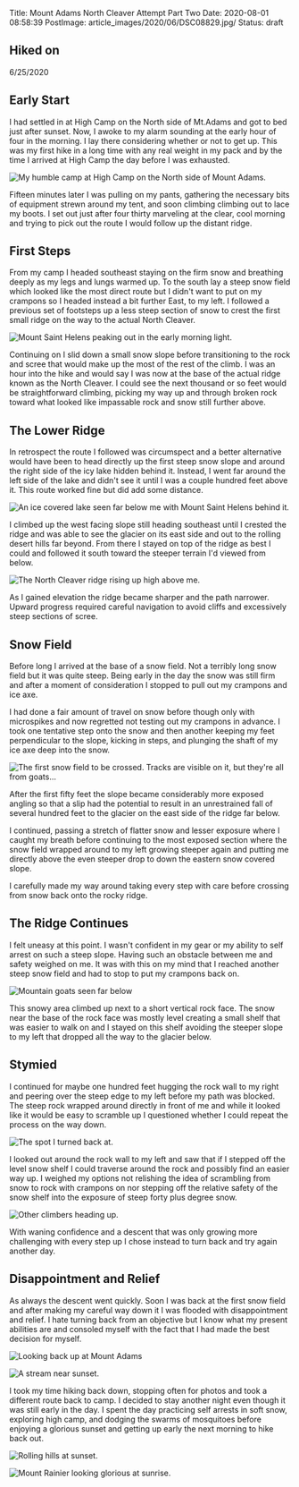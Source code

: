 Title: Mount Adams North Cleaver Attempt Part Two
Date: 2020-08-01 08:58:39
PostImage: article_images/2020/06/DSC08829.jpg/
Status: draft

## Hiked on

6/25/2020

## Early Start

I had settled in at High Camp on the North side of Mt.Adams and got to bed just after sunset. Now, I awoke to my alarm sounding at the early hour of four in the morning. I lay there considering whether or not to get up. This was my first hike in a long time with any real weight in my pack and by the time I arrived at High Camp the day before I was exhausted.

![My humble camp at High Camp on the North side of Mount Adams.](/media/images/2020/06/DSC08743.jpg)

Fifteen minutes later I was pulling on my pants, gathering the necessary bits of equipment strewn around my tent, and soon climbing climbing out to lace my boots. I set out just after four thirty marveling at the clear, cool morning and trying to pick out the route I would follow up the distant ridge.

## First Steps

From my camp I headed southeast staying on the firm snow and breathing deeply as my legs and lungs warmed up. To the south lay a steep snow field which looked like the most direct route but I didn't want to put on my crampons so I headed instead a bit further East, to my left. I followed a previous set of footsteps up a less steep section of snow to crest the first small ridge on the way to the actual North Cleaver.

![Mount Saint Helens peaking out in the early morning light.](/media/images/2020/06/DSC08834.jpg)

Continuing on I slid down a small snow slope before transitioning to the rock and scree that would make up the most of the rest of the climb. I was an hour into the hike and would say I was now at the base of the actual ridge known as the North Cleaver. I could see the next thousand or so feet would be straightforward climbing, picking my way up and through broken rock toward what looked like impassable rock and snow still further above.

## The Lower Ridge

In retrospect the route I followed was circumspect and a better alternative would have been to head directly up the first steep snow slope and around the right side of the icy lake hidden behind it. Instead, I went far around the left side of the lake and didn't see it until I was a couple hundred feet above it. This route worked fine but did add some distance.

![An ice covered lake seen far below me with Mount Saint Helens behind it.](/media/images/2020/06/DSC08855.jpg)

I climbed up the west facing slope still heading southeast until I crested the ridge and was able to see the glacier on its east side and out to the rolling desert hills far beyond. From there I stayed on top of the ridge as best I could and followed it south toward the steeper terrain I'd viewed from below.

![The North Cleaver ridge rising up high above me.](/media/images/2020/06/DSC08844.jpg)

As I gained elevation the ridge became sharper and the path narrower. Upward progress required careful navigation to avoid cliffs and excessively steep sections of scree.

## Snow Field

Before long I arrived at the base of a snow field. Not a terribly long snow field but it was quite steep. Being early in the day the snow was still firm and after a moment of consideration I stopped to pull out my crampons and ice axe.

I had done a fair amount of travel on snow before though only with microspikes and now regretted not testing out my crampons in advance. I took one tentative step onto the snow and then another keeping my feet perpendicular to the slope, kicking in steps, and plunging the shaft of my ice axe deep into the snow.

![The first snow field to be crossed. Tracks are visible on it, but they're all from goats...](/media/images/2020/06/DSC08889.jpg)

After the first fifty feet the slope became considerably more exposed angling so that a slip had the potential to result in an unrestrained fall of several hundred feet to the glacier on the east side of the ridge far below.

I continued, passing a stretch of flatter snow and lesser exposure where I caught my breath before continuing to the most exposed section where the snow field wrapped around to my left growing steeper again and putting me directly above the even steeper drop to down the eastern snow covered slope.

I carefully made my way around taking every step with care before crossing from snow back onto the rocky ridge.

## The Ridge Continues

I felt uneasy at this point. I wasn't confident in my gear or my ability to self arrest on such a steep slope. Having such an obstacle between me and safety weighed on me. It was with this on my mind that I reached another steep snow field and had to stop to put my crampons back on.

![Mountain goats seen far below](/media/images/2020/06/DSC08897.jpg)

This snowy area climbed up next to a short vertical rock face. The snow near the base of the rock face was mostly level creating a small shelf that was easier to walk on and I stayed on this shelf avoiding the steeper slope to my left that dropped all the way to the glacier below.

## Stymied

I continued for maybe one hundred feet hugging the rock wall to my right and peering over the steep edge to my left before my path was blocked. The steep rock wrapped around directly in front of me and while it looked like it would be easy to scramble up I questioned whether I could repeat the process on the way down.

![The spot I turned back at.](/media/images/2020/06/DSC08909.jpg)

I looked out around the rock wall to my left and saw that if I stepped off the level snow shelf I could traverse around the rock and possibly find an easier way up. I weighed my options not relishing the idea of scrambling from snow to rock with crampons on nor stepping off the relative safety of the snow shelf into the exposure of steep forty plus degree snow.

![Other climbers heading up.](/media/images/2020/06/DSC08919.jpg)

With waning confidence and a descent that was only growing more challenging with every step up I chose instead to turn back and try again another day.

## Disappointment and Relief

As always the descent went quickly. Soon I was back at the first snow field and after making my careful way down it I was flooded with disappointment and relief. I hate turning back from an objective but I know what my present abilities are and consoled myself with the fact that I had made the best decision for myself.

![Looking back up at Mount Adams](/media/images/2020/06/DSC09872.jpg)



![A stream near sunset.](/media/images/2020/06/DSC09904.jpg)

I took my time hiking back down, stopping often for photos and took a different route back to camp. I decided to stay another night even though it was still early in the day. I spent the day practicing self arrests in soft snow, exploring high camp, and dodging the swarms of mosquitoes before enjoying a glorious sunset and getting up early the next morning to hike back out.

![Rolling hills at sunset.](/media/images/2020/06/DSC09941.jpg)



![Mount Rainier looking glorious at sunrise.](/media/images/2020/06/DSC08829.jpg)